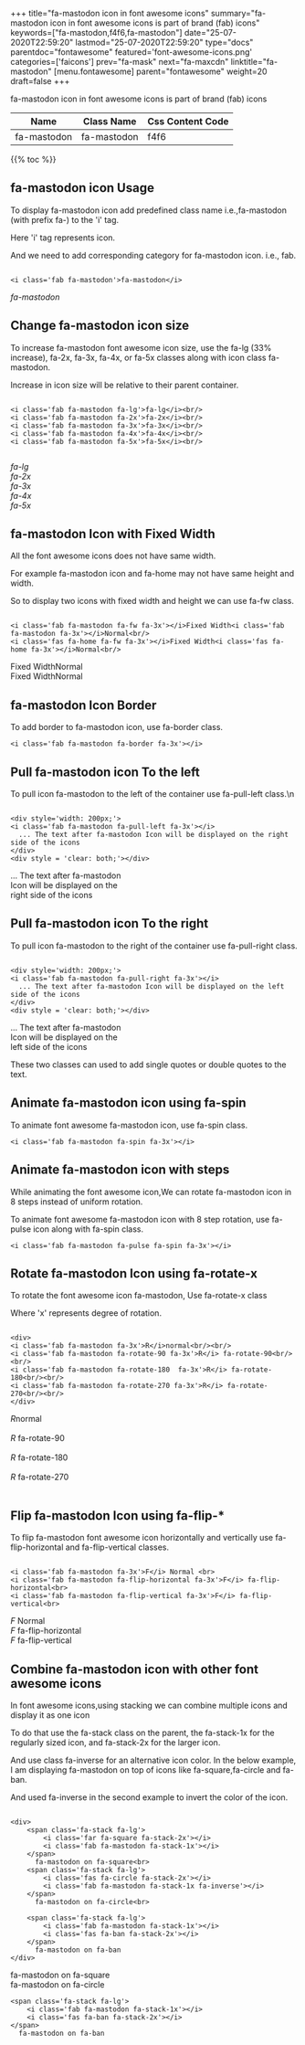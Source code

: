 +++
title="fa-mastodon icon in font awesome icons"
summary="fa-mastodon icon in font awesome icons is part of brand (fab) icons"
keywords=["fa-mastodon,f4f6,fa-mastodon"]
date="25-07-2020T22:59:20"
lastmod="25-07-2020T22:59:20"
type="docs"
parentdoc="fontawesome"
featured='font-awesome-icons.png'
categories=['faicons']
prev="fa-mask"
next="fa-maxcdn"
linktitle="fa-mastodon"
[menu.fontawesome]
parent="fontawesome"
weight=20
draft=false
+++


fa-mastodon icon in font awesome icons is part of brand (fab) icons

<div class='table-responsive'><table class='table'><thead><tr><th>Name</th><th>Class Name</th><th>Css Content Code</th></tr></thead><tbody><tr><td>fa-mastodon</td><td>fa-mastodon</td><td>f4f6</td></tr></tbody></table></div>


{{% toc %}}


## fa-mastodon icon Usage

To display fa-mastodon icon add predefined class name i.e.,fa-mastodon (with prefix fa-) to the 'i' tag.

Here 'i' tag represents icon.

And we need to add corresponding category for fa-mastodon icon. i.e., fab.


```

<i class='fab fa-mastodon'>fa-mastodon</i>
```

<i class='fab fa-mastodon'>fa-mastodon</i>




## Change fa-mastodon icon size
To increase fa-mastodon font awesome icon size, use the fa-lg (33% increase), fa-2x, fa-3x, fa-4x, or fa-5x classes along with icon class fa-mastodon.

Increase in icon size will be relative to their parent container. 

```

<i class='fab fa-mastodon fa-lg'>fa-lg</i><br/>
<i class='fab fa-mastodon fa-2x'>fa-2x</i><br/>
<i class='fab fa-mastodon fa-3x'>fa-3x</i><br/>
<i class='fab fa-mastodon fa-4x'>fa-4x</i><br/>
<i class='fab fa-mastodon fa-5x'>fa-5x</i><br/>
            
```

<i class='fab fa-mastodon fa-lg'>fa-lg</i><br/>
<i class='fab fa-mastodon fa-2x'>fa-2x</i><br/>
<i class='fab fa-mastodon fa-3x'>fa-3x</i><br/>
<i class='fab fa-mastodon fa-4x'>fa-4x</i><br/>
<i class='fab fa-mastodon fa-5x'>fa-5x</i><br/>
            



## fa-mastodon Icon with Fixed Width 

All the font awesome icons does not have same width.

For example fa-mastodon icon and fa-home may not have same height and width.

So to display two icons with fixed width and height we can use fa-fw class.


```

<i class='fab fa-mastodon fa-fw fa-3x'></i>Fixed Width<i class='fab fa-mastodon fa-3x'></i>Normal<br/>
<i class='fas fa-home fa-fw fa-3x'></i>Fixed Width<i class='fas fa-home fa-3x'></i>Normal<br/>
```

<i class='fab fa-mastodon fa-fw fa-3x'></i>Fixed Width<i class='fab fa-mastodon fa-3x'></i>Normal<br/>
<i class='fas fa-home fa-fw fa-3x'></i>Fixed Width<i class='fas fa-home fa-3x'></i>Normal<br/>



## fa-mastodon Icon Border 

To add border to fa-mastodon icon, use fa-border class.


```
<i class='fab fa-mastodon fa-border fa-3x'></i>

```
<i class='fab fa-mastodon fa-border fa-3x'></i>





## Pull fa-mastodon icon To the left

To pull icon fa-mastodon to the left of the container use fa-pull-left class.\n

```

<div style='width: 200px;'>
<i class='fab fa-mastodon fa-pull-left fa-3x'></i>
  ... The text after fa-mastodon Icon will be displayed on the right side of the icons
</div>
<div style = 'clear: both;'></div>
```

<div style='width: 200px;'>
<i class='fab fa-mastodon fa-pull-left fa-3x'></i>
  ... The text after fa-mastodon Icon will be displayed on the right side of the icons
</div>
<div style = 'clear: both;'></div>




## Pull fa-mastodon icon To the right
To pull icon fa-mastodon to the right of the container use fa-pull-right class.

```

<div style='width: 200px;'>
<i class='fab fa-mastodon fa-pull-right fa-3x'></i>
  ... The text after fa-mastodon Icon will be displayed on the left side of the icons
</div>
<div style = 'clear: both;'></div>
```

<div style='width: 200px;'>
<i class='fab fa-mastodon fa-pull-right fa-3x'></i>
  ... The text after fa-mastodon Icon will be displayed on the left side of the icons
</div>
<div style = 'clear: both;'></div>

These two classes can used to add single quotes or double quotes to the text.


## Animate fa-mastodon icon using fa-spin
To animate font awesome fa-mastodon icon, use fa-spin class.

```
<i class='fab fa-mastodon fa-spin fa-3x'></i>
```
<i class='fab fa-mastodon fa-spin fa-3x'></i>




## Animate fa-mastodon icon with steps
While animating the font awesome icon,We can rotate fa-mastodon icon in 8 steps instead of uniform rotation.

To animate font awesome fa-mastodon icon with 8 step rotation, use fa-pulse icon along with fa-spin class.


```
<i class='fab fa-mastodon fa-pulse fa-spin fa-3x'></i>

```
<i class='fab fa-mastodon fa-pulse fa-spin fa-3x'></i>





## Rotate fa-mastodon Icon using fa-rotate-x
To rotate the font awesome icon fa-mastodon, Use fa-rotate-x class

Where 'x' represents degree of rotation.


```

<div>
<i class='fab fa-mastodon fa-3x'>R</i>normal<br/><br/>
<i class='fab fa-mastodon fa-rotate-90 fa-3x'>R</i> fa-rotate-90<br/><br/> 
<i class='fab fa-mastodon fa-rotate-180  fa-3x'>R</i> fa-rotate-180<br/><br/> 
<i class='fab fa-mastodon fa-rotate-270 fa-3x'>R</i> fa-rotate-270<br/><br/>
</div>
```

<div>
<i class='fab fa-mastodon fa-3x'>R</i>normal<br/><br/>
<i class='fab fa-mastodon fa-rotate-90 fa-3x'>R</i> fa-rotate-90<br/><br/> 
<i class='fab fa-mastodon fa-rotate-180  fa-3x'>R</i> fa-rotate-180<br/><br/> 
<i class='fab fa-mastodon fa-rotate-270 fa-3x'>R</i> fa-rotate-270<br/><br/>
</div>




## Flip fa-mastodon Icon using fa-flip-*
To flip fa-mastodon font awesome icon horizontally and vertically use fa-flip-horizontal and fa-flip-vertical classes. 

```

<i class='fab fa-mastodon fa-3x'>F</i> Normal <br>
<i class='fab fa-mastodon fa-flip-horizontal fa-3x'>F</i> fa-flip-horizontal<br>
<i class='fab fa-mastodon fa-flip-vertical fa-3x'>F</i> fa-flip-vertical<br>
```

<i class='fab fa-mastodon fa-3x'>F</i> Normal <br>
<i class='fab fa-mastodon fa-flip-horizontal fa-3x'>F</i> fa-flip-horizontal<br>
<i class='fab fa-mastodon fa-flip-vertical fa-3x'>F</i> fa-flip-vertical<br>




## Combine fa-mastodon icon with other font awesome icons
In font awesome icons,using stacking we can combine multiple icons and display it as one icon 

To do that use the fa-stack class on the parent, the fa-stack-1x for the regularly sized icon, and fa-stack-2x for the larger icon.

And use class fa-inverse for an alternative icon color. 
In the below example, I am displaying fa-mastodon on top of icons like fa-square,fa-circle and fa-ban.

And used fa-inverse in the second example to invert the color of the icon.

```

<div>
    <span class='fa-stack fa-lg'>
        <i class='far fa-square fa-stack-2x'></i>
        <i class='fab fa-mastodon fa-stack-1x'></i>
    </span>
      fa-mastodon on fa-square<br>
    <span class='fa-stack fa-lg'>
        <i class='fas fa-circle fa-stack-2x'></i>
        <i class='fab fa-mastodon fa-stack-1x fa-inverse'></i>
    </span>
      fa-mastodon on fa-circle<br>

    <span class='fa-stack fa-lg'>
        <i class='fab fa-mastodon fa-stack-1x'></i>
        <i class='fas fa-ban fa-stack-2x'></i>
    </span>
      fa-mastodon on fa-ban
</div>
```

<div>
    <span class='fa-stack fa-lg'>
        <i class='far fa-square fa-stack-2x'></i>
        <i class='fab fa-mastodon fa-stack-1x'></i>
    </span>
      fa-mastodon on fa-square<br>
    <span class='fa-stack fa-lg'>
        <i class='fas fa-circle fa-stack-2x'></i>
        <i class='fab fa-mastodon fa-stack-1x fa-inverse'></i>
    </span>
      fa-mastodon on fa-circle<br>

    <span class='fa-stack fa-lg'>
        <i class='fab fa-mastodon fa-stack-1x'></i>
        <i class='fas fa-ban fa-stack-2x'></i>
    </span>
      fa-mastodon on fa-ban
</div>






